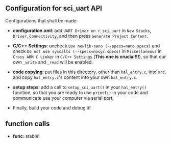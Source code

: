 ## Configuration for sci_uart API

Configurations that shall be made:

- <b>configuration.xml</b>: add `UART Driver on r_sci_uart` in `New Stacks`, `Driver`, `Connectivity`, and then press `Generate Project Content`.

- <b>C/C++ Settings</b>:  uncheck `Use newlib-nano (--specs=nano.specs)` and check `Do not use syscalls (--specs=nosys.specs)` in `Miscellaneous` in `Cross ARM C Linker` in `C/C++ Settings` (<b>This one is crucial!!!</b>), so that our own `_write` and `_read` will be enabled.

- <b>code copying</b>: put files in this directory, other than `hal_entry.c`, into `src`, and copy `hal_entry.c`'s content into your own `hal_entry.c`.

- <b>setup steps</b>: add a call to `setup_sci_uart()` in your `hal_entry()` function, so that you are ready to use `printf()` in your code and communicate use your computer via serial port.

- Finally, build your code and debug it!


## function calls
- <b>func</b>: stable!